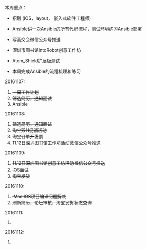 本周重点：

* 招聘 \(iOS，layout， 嵌入式软件工程师\)

* Ansible讲一次Ansible的所有代码流程，测试环境练习Ansible部署

* 写高交会微信公众号推送

* 深圳市图书馆IntoRobot创意工作坊

* Atom\_Shield扩展板测试

* 本周完成Ansible的流程梳理和练习


20161107:

1. ~~一周工作计划~~
2. ~~筛选简历，通知面试~~
3. Ansible

20161108:

1. ~~筛选简历，通知面试~~
2. ~~淘宝双11促销活动~~
3. ~~淘宝订单开发票~~
4. ~~11.12日深圳图书馆工作坊活动微信公众号推送~~

20161109:

1. ~~11.12日深圳图书馆创意工坊活动微信公众号推送~~
2. ~~IOS面试~~
3. ~~淘宝发货~~

20161110:

1. ~~iMac IOS项目编译问题解决~~
2. ~~刷新简历，论坛审核，淘宝发货状态查询~~

20161111:

1. 


20161112:

1. 

